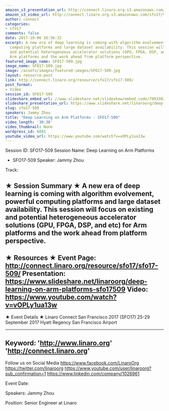 ```yaml
---
amazon_s3_presentation_url: http://connect.linaro.org.s3.amazonaws.com/sfo17/Presentations/SFO17-509%20Deep%20Learning%20on%20Arm%20Platforms%20.pdf
amazon_s3_video_url: http://connect.linaro.org.s3.amazonaws.com/sfo17/Videos/SFO17-509%20-%20Deep%20Learning%20on%20Arm%20Platforms.mp4
author: connect
categories:
- sfo17
comments: false
date: 2017-10-06 16:56:32
excerpt: A new era of deep learning is coming with algorithm evolvement, powerful
  computing platforms and large dataset availability. This session will focus on existing
  and potential heterogeneous accelerator solutions (GPU, FPGA, DSP, and etc) for
  Arm platforms and the work ahead from platform perspective.
featured_image_name: SFO17-509.jpg
image_name: SFO17-509.jpg
image: /assets/images/featured-images/SFO17-509.jpg
layout: resource-post
link: http://connect.linaro.org/resource/sfo17/sfo17-509/
post_format:
- Video
session_id: SFO17-509
slideshare_embed_url: //www.slideshare.net/slideshow/embed_code/79933020
slideshare_presentation_url: https://www.slideshare.net/linaroorg/deep-learning-on-arm-platforms-sfo17509
slug: sfo17-509
speakers: Jammy Zhou
title: "Deep Learning on Arm Platforms - SFO17-509"
video_length: '30:38'
video_thumbnail: None
wordpress_id: 6091
youtube_video_url: https://www.youtube.com/watch?v=vOPLy1ua13w
---
```


Session ID: SFO17-509
Session Name: Deep Learning on Arm Platforms
 - SFO17-509
Speaker: Jammy Zhou

Track:


★ Session Summary ★
A new era of deep learning is coming with algorithm evolvement, powerful computing platforms and large dataset availability. This session will focus on existing and potential heterogeneous accelerator solutions (GPU, FPGA, DSP, and etc) for Arm platforms and the work ahead from platform perspective.
---------------------------------------------------
★ Resources ★
Event Page: http://connect.linaro.org/resource/sfo17/sfo17-509/
Presentation: https://www.slideshare.net/linaroorg/deep-learning-on-arm-platforms-sfo17509
Video: https://www.youtube.com/watch?v=vOPLy1ua13w
 ---------------------------------------------------

★ Event Details ★
Linaro Connect San Francisco 2017 (SFO17)
25-29 September 2017
Hyatt Regency San Francisco Airport

---------------------------------------------------
Keyword:
'http://www.linaro.org'
'http://connect.linaro.org'
---------------------------------------------------
Follow us on Social Media
https://www.facebook.com/LinaroOrg
https://twitter.com/linaroorg
https://www.youtube.com/user/linaroorg?sub_confirmation=1
https://www.linkedin.com/company/1026961

Event Date: 

Speakers: Jammy Zhou

Position: Senior Engineer at Linaro
